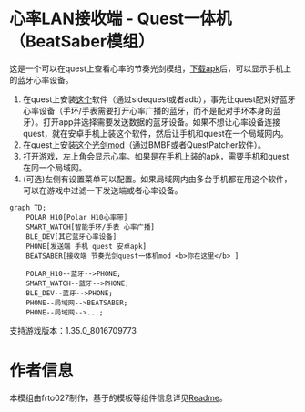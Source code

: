 # 心率LAN接收端 - Quest一体机（BeatSaber模组）
这是一个可以在quest上查看心率的节奏光剑模组，[下载apk](https://github.com/frto027/HeartbeatLanServer/releases/latest)后，可以显示手机上的蓝牙心率设备。

1. 在quest上安装[这个](https://github.com/frto027/HeartbeatLanServer/releases/latest/download/heartbeatlan.apk)软件（通过sidequest或者adb），事先让quest配对好蓝牙心率设备（手环/手表需要打开心率广播的蓝牙，而不是配对手环本身的蓝牙）。打开app并选择需要发送数据的蓝牙设备。如果不想让心率设备连接quest，就在安卓手机上装这个软件，然后让手机和quest在一个局域网内。
2. 在quest上安装[这个光剑mod](https://github.com/frto027/HeartBeatLanClientBSQuest/releases/latest/download/HeartBeatLanReceiver.qmod)（通过BMBF或者QuestPatcher软件）。
3. 打开游戏，左上角会显示心率。如果是在手机上装的apk，需要手机和quest在同一个局域网。
4. (可选)左侧有设置菜单可以配置。如果局域网内由多台手机都在用这个软件，可以在游戏中过滤一下发送端或者心率设备。

```mermaid
graph TD;
    POLAR_H10[Polar H10心率带]
    SMART_WATCH[智能手环/手表 心率广播]
    BLE_DEV[其它蓝牙心率设备]
    PHONE[发送端 手机 quest 安卓apk]
    BEATSABER[接收端 节奏光剑quest一体机mod <b>你在这里</b> ]

    POLAR_H10--蓝牙-->PHONE;
    SMART_WATCH--蓝牙-->PHONE;
    BLE_DEV--蓝牙-->PHONE;
    PHONE--局域网-->BEATSABER;
    PHONE--局域网-->...;
```

支持游戏版本：1.35.0_8016709773

# 作者信息

本模组由frto027制作，基于的模板等组件信息详见[Readme](README.md)。
